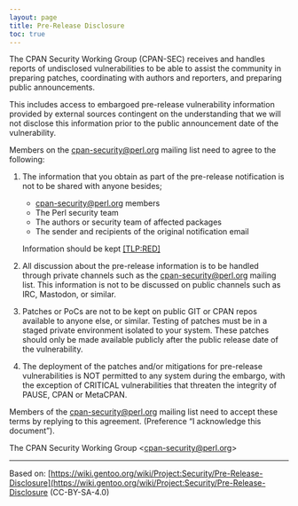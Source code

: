 ```yaml
---
layout: page
title: Pre-Release Disclosure
toc: true
---
```



The CPAN Security Working Group (CPAN-SEC) receives and handles reports of
undisclosed vulnerabilities to be able to assist the community in preparing
patches, coordinating with authors and reporters, and preparing public
announcements.

This includes access to embargoed pre-release vulnerability information provided
by external sources contingent on the understanding that we will not disclose
this information prior to the public announcement date of the vulnerability.

Members on the cpan-security@perl.org mailing list need to agree to the
following:

1. The information that you obtain as part of the pre-release notification is
not to be shared with anyone besides;
   - cpan-security@perl.org members
   - The Perl security team
   - The authors or security team of affected packages
   - The sender and recipients of the original notification email 

   Information should be kept [[TLP:RED]](https://www.cisa.gov/news-events/news/traffic-light-protocol-tlp-definitions-and-usage)

2. All discussion about the pre-release information is to be handled through
private channels such as the cpan-security@perl.org mailing list. This
information is not to be discussed on public channels such as IRC, Mastodon, or
similar.

3. Patches or PoCs are not to be kept on public GIT or CPAN repos available to
anyone else, or similar. Testing of patches must be in a staged private
environment isolated to your system. These patches should only be made available
publicly after the public release date of the vulnerability.

4. The deployment of the patches and/or mitigations for pre-release
vulnerabilities is NOT permitted to any system during the embargo, with the
exception of CRITICAL vulnerabilities that threaten the integrity of PAUSE, CPAN
or MetaCPAN.

Members of the cpan-security@perl.org mailing list need to accept these terms by
replying to this agreement. (Preference “I acknowledge this document”).

The CPAN Security Working Group <[cpan-security@perl.org](cpan-security@perl.org)>

------------------

Based on: [https://wiki.gentoo.org/wiki/Project:Security/Pre-Release-Disclosure](https://wiki.gentoo.org/wiki/Project:Security/Pre-Release-Disclosure (CC-BY-SA-4.0)
